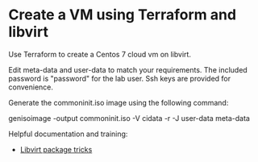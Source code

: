 
# Create a VM using Terraform and libvirt


Use Terraform to create a Centos 7 cloud vm on libvirt.

Edit meta-data and user-data to match your requirements. The included password is "password" for the lab user.
Ssh keys are provided for convenience.

Generate the commoninit.iso image using the following command:

genisoimage -output commoninit.iso -V cidata -r -J user-data meta-data

Helpful documentation and training:

* [Libvirt package tricks](https://github.com/dmacvicar/terraform-provider-libvirt/issues/747)
